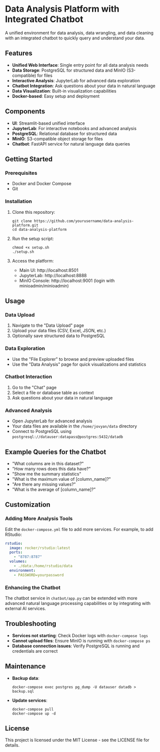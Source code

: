 # Data Analysis Platform with Integrated Chatbot

A unified environment for data analysis, data wrangling, and data cleaning with an integrated chatbot to quickly query and understand your data.

## Features

- **Unified Web Interface**: Single entry point for all data analysis needs
- **Data Storage**: PostgreSQL for structured data and MinIO (S3-compatible) for files
- **Interactive Analysis**: JupyterLab for advanced data exploration
- **Chatbot Integration**: Ask questions about your data in natural language
- **Data Visualization**: Built-in visualization capabilities
- **Docker-based**: Easy setup and deployment

## Components

- **UI**: Streamlit-based unified interface
- **JupyterLab**: For interactive notebooks and advanced analysis
- **PostgreSQL**: Relational database for structured data
- **MinIO**: S3-compatible object storage for files
- **Chatbot**: FastAPI service for natural language data queries

## Getting Started

### Prerequisites

- Docker and Docker Compose
- Git

### Installation

1. Clone this repository:
   ```
   git clone https://github.com/yourusername/data-analysis-platform.git
   cd data-analysis-platform
   ```

2. Run the setup script:
   ```
   chmod +x setup.sh
   ./setup.sh
   ```

3. Access the platform:
   - Main UI: http://localhost:8501
   - JupyterLab: http://localhost:8888
   - MinIO Console: http://localhost:9001 (login with minioadmin/minioadmin)

## Usage

### Data Upload

1. Navigate to the "Data Upload" page
2. Upload your data files (CSV, Excel, JSON, etc.)
3. Optionally save structured data to PostgreSQL

### Data Exploration

- Use the "File Explorer" to browse and preview uploaded files
- Use the "Data Analysis" page for quick visualizations and statistics

### Chatbot Interaction

1. Go to the "Chat" page
2. Select a file or database table as context
3. Ask questions about your data in natural language

### Advanced Analysis

- Open JupyterLab for advanced analysis
- Your data files are available in the `/home/jovyan/data` directory
- Connect to PostgreSQL using `postgresql://datauser:datapass@postgres:5432/datadb`

## Example Queries for the Chatbot

- "What columns are in this dataset?"
- "How many rows does this data have?"
- "Show me the summary statistics"
- "What is the maximum value of [column_name]?"
- "Are there any missing values?"
- "What is the average of [column_name]?"

## Customization

### Adding More Analysis Tools

Edit the `docker-compose.yml` file to add more services. For example, to add RStudio:

```yaml
rstudio:
  image: rocker/rstudio:latest
  ports:
    - "8787:8787"
  volumes:
    - ./data:/home/rstudio/data
  environment:
    - PASSWORD=yourpassword
```

### Enhancing the Chatbot

The chatbot service in `chatbot/app.py` can be extended with more advanced natural language processing capabilities or by integrating with external AI services.

## Troubleshooting

- **Services not starting**: Check Docker logs with `docker-compose logs`
- **Cannot upload files**: Ensure MinIO is running with `docker-compose ps`
- **Database connection issues**: Verify PostgreSQL is running and credentials are correct

## Maintenance

- **Backup data**: 
  ```
  docker-compose exec postgres pg_dump -U datauser datadb > backup.sql
  ```
- **Update services**:
  ```
  docker-compose pull
  docker-compose up -d
  ```

## License

This project is licensed under the MIT License - see the LICENSE file for details.

